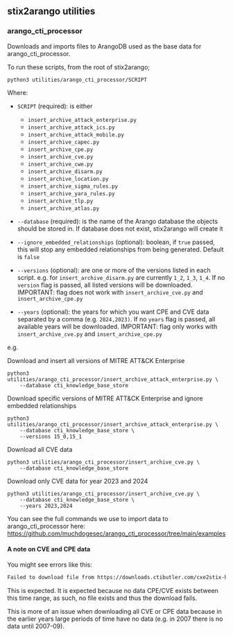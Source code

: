 ## stix2arango utilities

### arango_cti_processor

Downloads and imports files to ArangoDB used as the base data for arango_cti_processor.

To run these scripts, from the root of stix2arango;

```shell
python3 utilities/arango_cti_processor/SCRIPT
```

Where:

* `SCRIPT` (required): is either
	* `insert_archive_attack_enterprise.py`
	* `insert_archive_attack_ics.py`
	* `insert_archive_attack_mobile.py`
	* `insert_archive_capec.py`
	* `insert_archive_cpe.py`
	* `insert_archive_cve.py`
	* `insert_archive_cwe.py`
	* `insert_archive_disarm.py`
	* `insert_archive_location.py`
	* `insert_archive_sigma_rules.py`
	* `insert_archive_yara_rules.py`
	* `insert_archive_tlp.py`
	* `insert_archive_atlas.py`
	
* `--database` (required): is the name of the Arango database the objects should be stored in. If database does not exist, stix2arango will create it
* `--ignore_embedded_relationships` (optional): boolean, if `true` passed, this will stop any embedded relationships from being generated. Default is `false`
* `--versions` (optional): are one or more of the versions listed in each script. e.g. for `insert_archive_disarm.py` are currently `1_2`, `1_3`, `1_4`. If no `version` flag is passed, all listed versions will be downloaded. IMPORTANT: flag does not work with `insert_archive_cve.py` and `insert_archive_cpe.py`
* `--years` (optional): the years for which you want CPE and CVE data separated by a comma (e.g. `2024,2023)`. If no `years` flag is passed, all available years will be downloaded. IMPORTANT: flag only works with `insert_archive_cve.py` and `insert_archive_cpe.py`

e.g.

Download and insert all versions of MITRE ATT&CK Enterprise

```shell
python3 utilities/arango_cti_processor/insert_archive_attack_enterprise.py \
	--database cti_knowledge_base_store
```

Download specific versions of MITRE ATT&CK Enterprise and ignore embedded relationships

```shell
python3 utilities/arango_cti_processor/insert_archive_attack_enterprise.py \
	--database cti_knowledge_base_store \
	--versions 15_0,15_1
```

Download all CVE data

```shell
python3 utilities/arango_cti_processor/insert_archive_cve.py \
	--database cti_knowledge_base_store
```

Download only CVE data for year 2023 and 2024

```shell
python3 utilities/arango_cti_processor/insert_archive_cve.py \
	--database cti_knowledge_base_store \
	--years 2023,2024
```

You can see the full commands we use to import data to arango_cti_processor here: https://github.com/muchdogesec/arango_cti_processor/tree/main/examples

#### A note on CVE and CPE data

You might see errors like this:

```txt
Failed to download file from https://downloads.ctibutler.com/cxe2stix-helper-github-action-output/cpe%2F2007-09%2Fcpe-bundle-2007_09_30-00_00_00-2007_09_30-23_59_59.json with status code 404
```

This is expected. It is expected because no data CPE/CVE exists between this time range, as such, no file exists and thus the download fails.

This is more of an issue when downloading all CVE or CPE data because in the earlier years large periods of time have no data (e.g. in 2007 there is no data until 2007-09).
